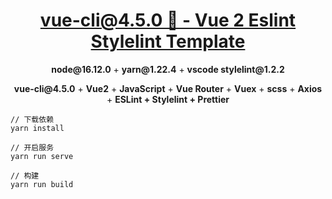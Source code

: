 <h1 align="center"><a href="https://github.com/clearself/vite4.x-vue2-template" target="_blank">vue-cli@4.5.0 🚀 - Vue 2  Eslint Stylelint Template</a></h1>
<p align='center'>
  <b>node@16.12.0</b> + <b>yarn@1.22.4</b> + <b>vscode stylelint@1.2.2</b>
</p>
<p align='center'>
  <b>vue-cli@4.5.0</b> + <b>Vue2</b> + <b>JavaScript</b> + <b>Vue Router</b> + <b>Vuex</b> + <b>scss</b> + <b>Axios</b> + <b>ESLint + Stylelint + Prettier</b>
</p>

```bush
// 下载依赖
yarn install

// 开启服务
yarn run serve

// 构建
yarn run build
```


